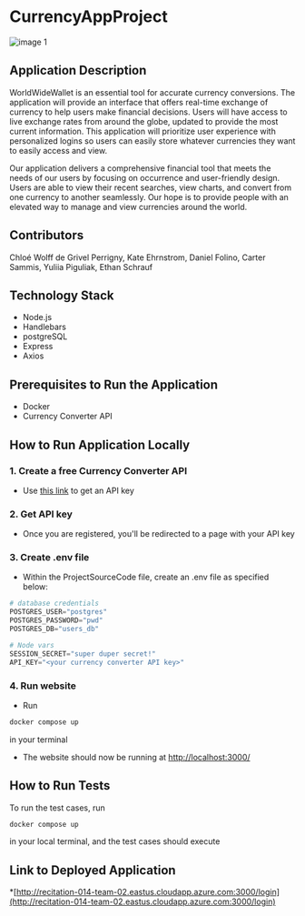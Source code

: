 # CurrencyAppProject
![image 1](https://github.com/CU-CSCI3308-Spring2024/Recitation-014-Team-02/assets/126728435/4453da8c-cc92-400a-929a-1b726fc73219)

## Application Description 
WorldWideWallet is an essential tool for accurate currency conversions. The application will provide an interface that offers real-time exchange of currency to help users make financial decisions. Users will have access to live exchange rates from around the globe, updated to provide the most current information. This application will prioritize user experience with personalized logins so users can easily store whatever currencies they want to easily access and view. 

Our application delivers a comprehensive financial tool that meets the needs of our users by focusing on occurrence and user-friendly design. Users are able to view their recent searches, view charts, and convert from one currency to another seamlessly. Our hope is to provide people with an elevated way to manage and view currencies around the world.

## Contributors 
Chloé Wolff de Grivel Perrigny, Kate Ehrnstrom, Daniel Folino, Carter Sammis, Yuliia Piguliak, Ethan Schrauf

## Technology Stack 
* Node.js
* Handlebars
* postgreSQL
* Express
* Axios
  
## Prerequisites to Run the Application
* Docker
* Currency Converter API

## How to Run Application Locally 
### 1. Create a free Currency Converter API
* Use [this link](https://currencyapi.com/) to get an API key
### 2. Get API key 
* Once you are registered, you'll be redirected to a page with your API key 
### 3. Create .env file 
* Within the ProjectSourceCode file, create an .env file as specified below: 
```python
# database credentials
POSTGRES_USER="postgres"
POSTGRES_PASSWORD="pwd"
POSTGRES_DB="users_db"

# Node vars
SESSION_SECRET="super duper secret!"
API_KEY="<your currency converter API key>"
```
### 4. Run website
* Run  
```bash
docker compose up 
```
in your terminal 
* The website should now be running at [http://localhost:3000/](http://localhost:3000/)

## How to Run Tests
To run the test cases, run 
```bash
docker compose up 
```
in your local terminal, and the test cases should execute

## Link to Deployed Application 
*[http://recitation-014-team-02.eastus.cloudapp.azure.com:3000/login](http://recitation-014-team-02.eastus.cloudapp.azure.com:3000/login)

